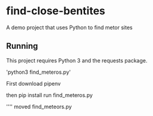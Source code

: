 # find-close-bentites
A demo project that uses Python to find metor sites

## Running

This project requires Python 3 and the requests package.

'python3 find_meteros.py'

First download pipenv

then pip install
run find_meteros.py

''''
moved find_meteors.py
